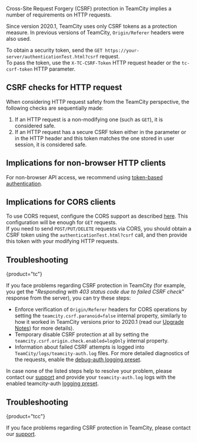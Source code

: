 [//]: # (title: CSRF Protection)
[//]: # (auxiliary-id: CSRF Protection)

Сross-Site Request Forgery (CSRF) protection in TeamCity implies a number of requirements on HTTP requests.

Since version 2020.1, TeamCity uses only CSRF tokens as a protection measure. In previous versions of TeamCity, `Origin/Referer` headers were also used.

To obtain a security token, send the `GET https://your-server/authenticationTest.html?csrf` request.   
To pass the token, use the `X-TC-CSRF-Token` HTTP request header or the `tc-csrf-token` HTTP parameter.

## CSRF checks for HTTP request

When considering HTTP request safety from the TeamCity perspective, the following checks are sequentially made:
1. If an HTTP request is a non-modifying one (such as `GET`), it is considered safe.
2. If an HTTP request has a secure CSRF token either in the parameter or in the HTTP header and this token matches the one stored in user session, it is considered safe.

## Implications for non-browser HTTP clients

For non-browser API access, we recommend using [token-based authentication](configuring-your-user-profile.md#Managing+Access+Tokens).

## Implications for CORS clients

To use CORS request, configure the CORS support as described [here](https://www.jetbrains.com/help/teamcity/rest/teamcity-rest-api-documentation.html#CORS-support). This configuration will be enough for `GET` requests.   
If you need to send `POST/PUT/DELETE` requests via CORS, you should obtain a CSRF token using the `authenticationTest.html?csrf` call, and then provide this token with your modifying HTTP requests.

## Troubleshooting
{product="tc"}

If you face problems regarding CSRF protection in TeamCity (for example, you get the "_Responding with 403 status code due to failed CSRF check_" response from the server), you can try these steps:
* Enforce verification of `Origin/Referer` headers for CORS operations by setting the `teamcity.csrf.paranoid=false` internal property, similarly to how it worked in TeamCity versions prior to 2020.1 (read our [Upgrade Notes](upgrade-notes.md#Limitation+of+CORS+support+for+writing+operations)) for more details).
* Temporary disable CSRF protection at all by setting the `teamcity.csrf.origin.check.enabled=logOnly` internal property.
* Information about failed CSRF attempts is logged into `TeamCity/logs/teamcity-auth.log` files. For more detailed diagnostics of the requests, enable the [debug-auth logging preset](reporting-issues.md#Logging+events).

In case none of the listed steps help to resolve your problem, please contact our [support](feedback.md) and provide your `teamcity-auth.log` logs with the enabled teamcity-auth [logging preset](reporting-issues.md#Logging+events).

## Troubleshooting
{product="tcc"}

If you face problems regarding CSRF protection in TeamCity, please contact our [support](https://confluence.jetbrains.com/display/TW/Feedback).
